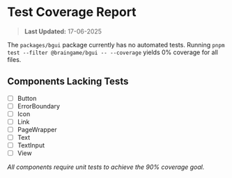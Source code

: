 # Test Coverage Report

> **Last Updated:** 17-06-2025

The `packages/bgui` package currently has no automated tests. Running `pnpm test --filter @braingame/bgui -- --coverage` yields 0% coverage for all files.

## Components Lacking Tests

- [ ] Button
- [ ] ErrorBoundary
- [ ] Icon
- [ ] Link
- [ ] PageWrapper
- [ ] Text
- [ ] TextInput
- [ ] View

_All components require unit tests to achieve the 90% coverage goal._
